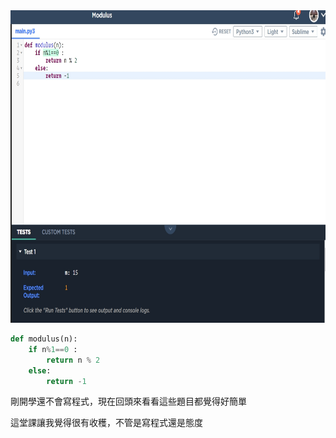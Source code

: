 <img src = "https://github.com/06170230/lulu/blob/master/image/6.jpg" height =500 weight = 500>

```py
def modulus(n):
    if n%1==0 :
        return n % 2
    else:
        return -1
```

剛開學還不會寫程式，現在回頭來看看這些題目都覺得好簡單

這堂課讓我覺得很有收穫，不管是寫程式還是態度
